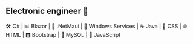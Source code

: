 ## Electronic engineer 👋
🛠️ C# | 📊 Blazor | 🐘 .NetMaui | 🐍 Windows Services | ☕ Java | 🎨 CSS | 🌐 HTML | 🅱️ Bootstrap | 🍃 MySQL | 🚀 JavaScript
<!--
**dhmarino/dhmarino** is a ✨ _special_ ✨ repository because its `README.md` (this file) appears on your GitHub profile.

Here are some ideas to get you started:

- 🔭 I’m currently working on ...
- 🌱 I’m currently learning ...
- 👯 I’m looking to collaborate on ...
- 🤔 I’m looking for help with ...
- 💬 Ask me about ...
- 📫 How to reach me: ...
- 😄 Pronouns: ...
- ⚡ Fun fact: ...
-->
